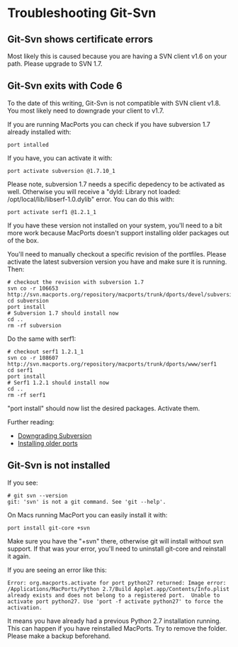 # Troubleshooting Git-Svn

## Git-Svn shows certificate errors

Most likely this is caused because you are having a SVN client v1.6 on
your path. Please upgrade to SVN 1.7.

## Git-Svn exits with Code 6

To the date of this writing, Git-Svn is not compatible with SVN client
v1.8. You most likely need to downgrade your client to v1.7.

If you are running MacPorts you can check if you have subversion 1.7 already
installed with:

    port intalled

If you have, you can activate it with:

    port activate subversion @1.7.10_1

Please note, subversion 1.7 needs a specific depedency to be activated as well.
Otherwise you will receive a "dyld: Library not loaded: /opt/local/lib/libserf-1.0.dylib" error.
You can do this with:

    port activate serf1 @1.2.1_1

If you have these version not installed on your system, you'll need to a
bit more work because MacPorts doesn't support installing older packages out of the box.

You'll need to manually checkout a specific revision of the portfiles. Please activate the
latest subversion version you have and make sure it is running. Then:

    # checkout the revision with subversion 1.7 
    svn co -r 106653 http://svn.macports.org/repository/macports/trunk/dports/devel/subversion/
    cd subversion
    port install
    # Subversion 1.7 should install now
    cd ..
    rm -rf subversion

Do the same with serf1:

    # checkout serf1 1.2.1_1
    svn co -r 108607 http://svn.macports.org/repository/macports/trunk/dports/www/serf1
    cd serf1
    port install
    # Serf1 1.2.1 should install now
    cd ..
    rm -rf serf1

"port install" should now list the desired packages. Activate them.

Further reading:

 * [Downgrading Subversion](http://www.philipp.haussleiter.de/2013/08/downgrading-subversion-from-1-8-to-1-7-in-macports/)
 * [Installing older ports](https://trac.macports.org/wiki/howto/InstallingOlderPort)

## Git-Svn is not installed

If you see:

    # git svn --version
    git: 'svn' is not a git command. See 'git --help'.

On Macs running MacPort you can easily install it with:

    port install git-core +svn

Make sure you have the "+svn" there, otherwise git will install without
svn support. If that was your error, you'll need to uninstall git-core and reinstall it
again.

If you are seeing an error like this:

    Error: org.macports.activate for port python27 returned: Image error: /Applications/MacPorts/Python 2.7/Build Applet.app/Contents/Info.plist already exists and does not belong to a registered port.  Unable to activate port python27. Use 'port -f activate python27' to force the activation.

It means you have already had a previous Python 2.7 installation running. This can happen
if you have reinstalled MacPorts. Try to remove the folder. Please make a backup beforehand.

